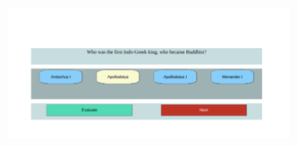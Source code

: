 ![alt text](https://github.com/kewaltakhe/web-scraping-projects/blob/main/quiz%20website/example%20images/i1.png)
